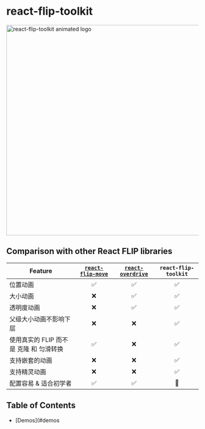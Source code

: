
# react-flip-toolkit

<a href="https://codepen.io/aholachek/pen/ERRpEj">
<img src="../../../example-assets/rft-logo.gif" width='550px' alt='react-flip-toolkit animated logo' />
</a>

## Comparison with other React FLIP libraries

| Feature                                        | [`react-flip-move`](https://github.com/joshwcomeau/react-flip-move) | [`react-overdrive`](https://github.com/berzniz/react-overdrive) | `react-flip-toolkit` |
| ---------------------------------------------- | :-----------------------------------------------------------------: | :-------------------------------------------------------------: | :------------------: |
| 位置动画                               | ✅                                                                   | ✅                                                               | ✅                    |
| 大小动画                                   | ❌                                                                   | ✅                                                               | ✅                    |
| 透明度动画                                | ❌                                                                   | ✅                                                               | ✅                    |
| 父级大小动画不影响下层 | ❌                                                                   | ❌                                                               | ✅                    |
| 使用真实的 FLIP 而不是 克隆 和 匀滑转换 | ✅                                                                   | ❌                                                               | ✅                    |
| 支持嵌套的动画                       | ❌                                                                   | ❌                                                               | ✅                    |
| 支持精灵动画                     | ❌                                                                   | ❌                                                               | ✅                    |
| 配置容易 & 适合初学者             | ✅                                                                   | ✅                                                               | 🤷                   |


## Table of Contents
- [Demos](#demos
